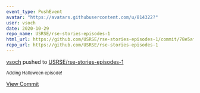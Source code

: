 ```yaml
---
event_type: PushEvent
avatar: "https://avatars.githubusercontent.com/u/814322?"
user: vsoch
date: 2020-10-29
repo_name: USRSE/rse-stories-episodes-1
html_url: https://github.com/USRSE/rse-stories-episodes-1/commit/78e5af716987fb2127b37a9329e3fa81f0302b34
repo_url: https://github.com/USRSE/rse-stories-episodes-1
---
```


<a href='https://github.com/vsoch' target='_blank'>vsoch</a> pushed to <a href='https://github.com/USRSE/rse-stories-episodes-1' target='_blank'>USRSE/rse-stories-episodes-1</a>

<small>Adding Halloween episode!</small>

<a href='https://github.com/USRSE/rse-stories-episodes-1/commit/78e5af716987fb2127b37a9329e3fa81f0302b34' target='_blank'>View Commit</a>